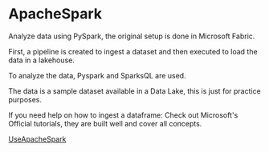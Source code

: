 # ApacheSpark

Analyze data using PySpark, the original setup is done in Microsoft Fabric. 

First, a pipeline is created to ingest a dataset and then executed to load the data in a lakehouse.

To analyze the data, Pyspark and SparksQL are used. 

The data is a sample dataset available in a Data Lake, this is just for practice purposes. 

If you need help on how to ingest a dataframe: Check out Microsoft's Official tutorials, they are built well and cover all concepts.

[UseApacheSpark](https://learn.microsoft.com/en-us/training/modules/use-apache-spark-work-files-lakehouse)



